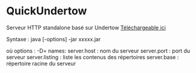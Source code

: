 # QuickUndertow 

Serveur HTTP standalone basé sur Undertow
[Téléchargeable ici](https://drive.google.com/open?id=0B3RZ6sP4kUBANE51VTdleG1MMW8)

Syntaxe : java [-options] -jar xxxxx.jar

où options :
    -D<name>=<value>
        names:
            server.host     : nom du serveur
            server.port     : port du serveur
            server.listing  : liste les contenus des répertoires
            server.base     : répertoire racine du serveur
